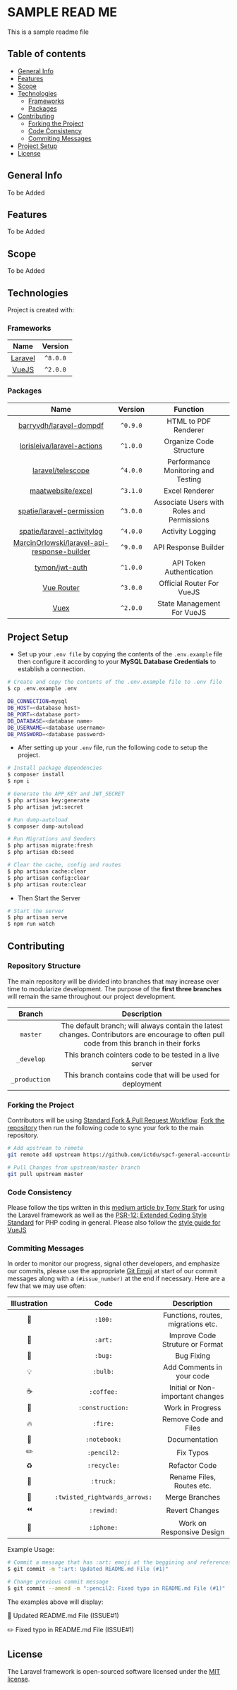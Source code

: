 # SAMPLE READ ME

This is a sample readme file

## Table of contents

* [General Info](#general-info)
* [Features](#features)
* [Scope](#scope)
* [Technologies](#technologies)
  * [Frameworks](#frameworks)
  * [Packages](#packages)
* [Contributing](#contributing)
  * [Forking the Project](#forking-the-project)
  * [Code Consistency](#code-consistency)
  * [Commiting Messages](#commiting-messages)
* [Project Setup](#project-setup)
* [License](#license)

## General Info

To be Added

## Features

To be Added

## Scope

To be Added
	
## Technologies

Project is created with:

### Frameworks

|Name                                                                              |Version          |
|:--------------------------------------------------------------------------------:|:---------------:|
|[Laravel](https://laravel.com/docs/8.x)                                           |`^8.0.0`         |
|[VueJS](https://vuejs.org/v2/guide/)                                              |`^2.0.0`         |

### Packages

|Name 		                                                                                                      |Version          |Function                                     |
|:---------------------------------------------------------------------------------------------:                |:---------------:|:-------------------------------------------:|
|[barryvdh/laravel-dompdf](https://github.com/barryvdh/laravel-dompdf)                                          |`^0.9.0`         |HTML to PDF Renderer                         |
|[lorisleiva/laravel-actions](https://laravelactions.com/2.x/installation.html)                                 |`^1.0.0`         |Organize Code Structure                      |
|[laravel/telescope](https://laravel.com/docs/8.x/telescope)                                                    |`^4.0.0`         |Performance Monitoring and Testing           |
|[maatwebsite/excel](https://docs.laravel-excel.com/3.1/getting-started/installation.html)                      |`^3.1.0`         |Excel Renderer                               |
|[spatie/laravel-permission](https://spatie.be/docs/laravel-permission/v3/installation-laravel)                 |`^3.0.0`         |Associate Users with Roles and Permissions   |
|[spatie/laravel-activitylog](https://spatie.be/docs/laravel-activitylog/v4/introduction)                       |`^4.0.0`         |Activity Logging                             |
|[MarcinOrlowski/laravel-api-response-builder](https://github.com/MarcinOrlowski/laravel-api-response-builder)  |`^9.0.0`         |API Response Builder                         |
|[tymon/jwt-auth](https://jwt-auth.readthedocs.io/en/develop/laravel-installation/)                             |`^1.0.0`         |API Token Authentication                     |
|[Vue Router](https://router.vuejs.org/guide/)                                                                  |`^3.0.0`         |Official Router For VueJS                    |
|[Vuex](https://vuex.vuejs.org/)                                                                                |`^2.0.0`         |State Management For VueJS                   |


## Project Setup

* Set up your `.env file` by copying the contents of the `.env.example` file then configure it according to your **MySQL Database Credentials** to establish a connection.

```bash
# Create and copy the contents of the .env.example file to .env file 
$ cp .env.example .env 
```

```bash
DB_CONNECTION=mysql
DB_HOST=<database host>
DB_PORT=<database port>
DB_DATABASE=<database name>
DB_USERNAME=<database username>
DB_PASSWORD=<database password>
```

* After setting up your `.env` file, run the following code to setup the project.

```bash
# Install package dependencies 
$ composer install 
$ npm i

# Generate the APP_KEY and JWT_SECRET
$ php artisan key:generate
$ php artisan jwt:secret 

# Run dump-autoload 
$ composer dump-autoload

# Run Migrations and Seeders
$ php artisan migrate:fresh 
$ php artisan db:seed

# Clear the cache, config and routes
$ php artisan cache:clear 
$ php artisan config:clear 
$ php artisan route:clear 
```

* Then Start the Server  

```bash
# Start the server
$ php artisan serve 
$ npm run watch
```

## Contributing

### Repository Structure

The main repository will be divided into branches that may increase over time to modularize development. The purpose of the **first three branches** will remain the same throughout our project development.

|Branch        		                       |Description                                                                                                                                |
|:----------------------------------------:|:---------------------------------------------------------------------------------------------------------------------------------------:|
|`master`                                  |The default branch; will always contain the latest changes. Contributors are encourage to often pull code from this branch in their forks|
|`_develop`                                |This branch cointers code to be tested in a live server                                                                                  |  
|`_production`                             |This branch contains code that will be used for deployment                                                                               |

### Forking the Project  

Contributors will be using [Standard Fork & Pull Request Workflow](https://gist.github.com/Chaser324/ce0505fbed06b947d962). [Fork the repository](https://docs.github.com/en/github/getting-started-with-github/fork-a-repo) then run the following code to sync your fork to the main repository.

```bash
# Add upstream to remote 
git remote add upstream https://github.com/ictdu/spcf-general-accounting.git

# Pull Changes from upstream/master branch 
git pull upstream master
```

### Code Consistency

Please follow the tips written in this [medium article by Tony Stark](https://tony-stark.medium.com/larave-best-practices-for-developers-2021-19cf662f7de8) for using the Laravel framework as well as the [PSR-12: Extended Coding Style Standard](https://www.php-fig.org/psr/psr-12/) for PHP coding in general. Please also follow the [style guide for VueJS](https://vuejs.org/v2/style-guide)  


### Commiting Messages

In order to monitor our progress, signal other developers, and emphasize our commits, please use the appropriate [Git Emoji](https://gitmoji.dev/) at start of our commit messages along with a `(#issue_number)` at the end if necessary. Here are a few that we may use often:

| Illustration              | Code                          | Description                           |
|:-------------------------:|:-----------------------------:|:-------------------------------------:|
|:100:                      |`:100:`                        |Functions, routes, migrations etc.     |
|:art:                      |`:art:`                        |Improve Code Struture or Format        |
|:bug:                      |`:bug:`                        |Bug Fixing                             |
|:bulb:                     |`:bulb:`                       |Add Comments in your code              |
|:coffee:                   |`:coffee:`                     |Initial or Non-important changes       |
|:construction:             |`:construction:`               |Work in Progress                       |
|:fire:                     |`:fire:`                       |Remove Code and Files                  |
|:notebook:                 |`:notebook:`                   |Documentation                          |
|:pencil2:                  |`:pencil2:`                    |Fix Typos                              |
|:recycle:                  |`:recycle:`                    |Refactor Code                          |
|:truck:                    |`:truck:`                      |Rename Files, Routes etc.              |
|:twisted_rightwards_arrows:|`:twisted_rightwards_arrows:`  |Merge Branches                         |
|:rewind:                   |`:rewind:`                     |Revert Changes                         |
|:iphone:                   |`:iphone:`                     |Work on Responsive Design              |

Example Usage:

```bash
# Commit a message that has :art: emoji at the beggining and references issue #1 
$ git commit -m ":art: Updated README.md File (#1)"

# Change previous commit message
$ git commit --amend -m ":pencil2: Fixed typo in README.md File (#1)"
```

The examples above will display:

:art: Updated README.md File (ISSUE#1)

:pencil2: Fixed typo in README.md File (ISSUE#1)  

## License

The Laravel framework is open-sourced software licensed under the [MIT license](https://opensource.org/licenses/MIT).

